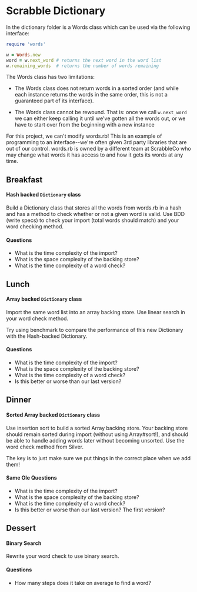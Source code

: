 # Scrabble Dictionary

In the dictionary folder is a Words class which can be used via the following interface:

```ruby
require 'words'

w = Words.new
word = w.next_word # returns the next word in the word list
w.remaining_words  # returns the number of words remaining
```

The Words class has two limitations:

- The Words class does not return words in a sorted order (and while
  each instance returns the words in the same order, this is not a
  guaranteed part of its interface).

- The Words class cannot be rewound. That is: once we call
  ```w.next_word``` we can either keep calling it until we've gotten
  all the words out, or we have to start over from the beginning with
  a new instance

For this project, we can't modify words.rb! This is an example of
programming to an interface--we're often given 3rd party libraries
that are out of our control. words.rb is owned by a different team at
ScrabbleCo who may change what words it has access to and how it gets
its words at any time.

## Breakfast

#### Hash backed `Dictionary` class

Build a Dictionary class that stores all the words from words.rb in a hash and
has a method to check whether or not a given word is valid. Use BDD
(write specs) to check your import (total words should match) and
your word checking method.

#### Questions

- What is the time complexity of the import?
- What is the space complexity of the backing store?
- What is the time complexity of a word check?

## Lunch

#### Array backed `Dictionary` class

Import the same word list into an array backing store. Use linear
search in your word check method.

Try using benchmark to compare the performance of this new Dictionary
with the Hash-backed Dictionary.

#### Questions

- What is the time complexity of the import?
- What is the space complexity of the backing store?
- What is the time complexity of a word check?
- Is this better or worse than our last version?

## Dinner

#### Sorted Array backed `Dictionary` class

Use insertion sort to build a sorted Array backing store. Your backing
store should remain sorted during import (without using Array#sort!),
and should be able to handle adding words later without becoming
unsorted. Use the word check method from Silver.

The key is to just make sure we put things in the correct place when
we add them!

#### Same Ole Questions

- What is the time complexity of the import?
- What is the space complexity of the backing store?
- What is the time complexity of a word check?
- Is this better or worse than our last version? The first version?

## Dessert

#### Binary Search

Rewrite your word check to use binary search.

#### Questions
- How many steps does it take on average to find a word?
